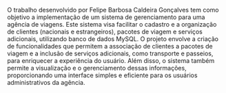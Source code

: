 O trabalho desenvolvido por Felipe Barbosa Caldeira Gonçalves tem como objetivo a implementação de um sistema de gerenciamento para uma agência de viagens. Este sistema visa facilitar o cadastro e a organização de clientes (nacionais e estrangeiros), pacotes de viagem e serviços adicionais, utilizando banco de dados MySQL. O projeto envolve a criação de funcionalidades que permitem a associação de clientes a pacotes de viagem e a inclusão de serviços adicionais, como transporte e passeios, para enriquecer a experiência do usuário. Além disso, o sistema também permite a visualização e o gerenciamento dessas informações, proporcionando uma interface simples e eficiente para os usuários administrativos da agência.
